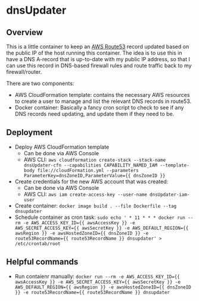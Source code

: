 # dnsUpdater

## Overview
This is a little container to keep an [AWS Route53](https://aws.amazon.com/route53/) record updated based on the public IP of the host running this container.  The idea is to use this in have a DNS A-record that is up-to-date with my public IP address, so that I can use this record in DNS-based firewall rules and route traffic back to my firewall/router.

There are two components:
- AWS CloudFormation template: contains the necessary AWS resources to create a user to manage and list the relevant DNS records in route53.
- Docker container: Basically a fancy cron script to check to see if any DNS records need updating, and update them if they need to be.

## Deployment
- Deploy AWS CloudFormation template
	- Can be done via AWS Console
	- AWS CLI: `aws cloudformation create-stack --stack-name dnsUpdater-cfn --capabilities CAPABILITY_NAMED_IAM --template-body file://cloudFormation.yml --parameters ParameterKey=dnsZoneID,ParameterValue={{ dnsZoneID }}`
- Create credentials for the new AWS account that was created: 
	- Can be done via AWS Console
	- AWS CLI: `aws iam create-access-key --user-name dnsUpdater-iam-user`
- Create container: `docker image build . --file Dockerfile --tag dnsupdater`
- Schedule container as cron task: `sudo echo ' * 11 * * * docker run --rm -e AWS_ACCESS_KEY_ID={{ awsAccessKey }} -e AWS_SECRET_ACCESS_KEY={{ awsSecretKey }} -e AWS_DEFAULT_REGION={{ awsRegion }} -e awsHostedZoneID={{ dnsZoneID }} -e route53RecordName={{ route53RecordName }} dnsupdater' > /etc/crontab/root `


## Helpful commands
- Run contaienr manually: `docker run --rm -e AWS_ACCESS_KEY_ID={{ awsAccessKey }} -e AWS_SECRET_ACCESS_KEY={{ awsSecretKey }} -e AWS_DEFAULT_REGION={{ awsRegion }} -e awsHostedZoneID={{ dnsZoneID }} -e route53RecordName={{ route53RecordName }} dnsupdater`